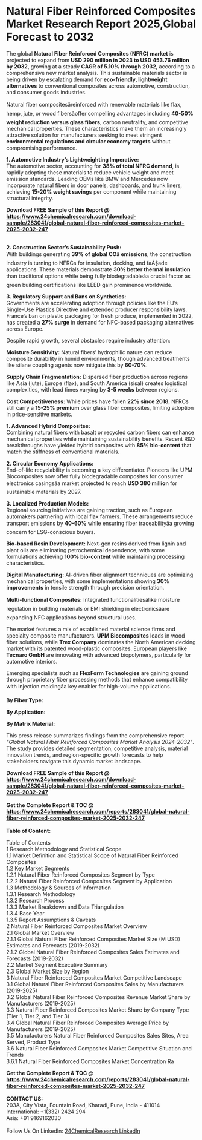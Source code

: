 <h1>Natural Fiber Reinforced Composites Market Research Report 2025,Global Forecast to 2032</h1><p>The global <strong>Natural Fiber Reinforced Composites (NFRC) market</strong> is projected to expand from <strong>USD 290 million in 2023 to USD 453.76 million by 2032</strong>, growing at a steady <strong>CAGR of 5.10% through 2032</strong>, according to a comprehensive new market analysis. This sustainable materials sector is being driven by escalating demand for <strong>eco-friendly, lightweight alternatives</strong> to conventional composites across automotive, construction, and consumer goods industries.</p><p>Natural fiber compositesâreinforced with renewable materials like flax, hemp, jute, or wood fibersâoffer compelling advantages including <strong>40-50% weight reduction versus glass fibers</strong>, carbon neutrality, and competitive mechanical properties. These characteristics make them an increasingly attractive solution for manufacturers seeking to meet stringent <strong>environmental regulations and circular economy targets</strong> without compromising performance.</p><p><strong>1. Automotive Industry’s Lightweighting Imperative:</strong><br>
The automotive sector, accounting for <strong>38% of total NFRC demand</strong>, is rapidly adopting these materials to reduce vehicle weight and meet emission standards. Leading OEMs like BMW and Mercedes now incorporate natural fibers in door panels, dashboards, and trunk liners, achieving <strong>15-20% weight savings</strong> per component while maintaining structural integrity.</p><div><b>Download FREE Sample of this Report @ 
            <a href="https://www.24chemicalresearch.com/download-sample/283041/global-natural-fiber-reinforced-composites-market-2025-2032-247">
            https://www.24chemicalresearch.com/download-sample/283041/global-natural-fiber-reinforced-composites-market-2025-2032-247</a></b></div><br><p><strong>2. Construction Sector’s Sustainability Push:</strong><br>
With buildings generating <strong>39% of global COâ emissions</strong>, the construction industry is turning to NFRCs for insulation, decking, and faÃ§ade applications. These materials demonstrate <strong>30% better thermal insulation</strong> than traditional options while being fully biodegradableâa crucial factor as green building certifications like LEED gain prominence worldwide.</p><p><strong>3. Regulatory Support and Bans on Synthetics:</strong><br>
Governments are accelerating adoption through policies like the EU’s Single-Use Plastics Directive and extended producer responsibility laws. France’s ban on plastic packaging for fresh produce, implemented in 2022, has created a <strong>27% surge</strong> in demand for NFC-based packaging alternatives across Europe.</p><p>Despite rapid growth, several obstacles require industry attention:</p><p><strong>Moisture Sensitivity:</strong> Natural fibers’ hydrophilic nature can reduce composite durability in humid environments, though advanced treatments like silane coupling agents now mitigate this by <strong>60-70%</strong>.</p><p><strong>Supply Chain Fragmentation:</strong> Dispersed fiber production across regions like Asia (jute), Europe (flax), and South America (sisal) creates logistical complexities, with lead times varying by <strong>3-5 weeks</strong> between regions.</p><p><strong>Cost Competitiveness:</strong> While prices have fallen <strong>22% since 2018</strong>, NFRCs still carry a <strong>15-25% premium</strong> over glass fiber composites, limiting adoption in price-sensitive markets.</p><p><strong>1. Advanced Hybrid Composites:</strong><br>
Combining natural fibers with basalt or recycled carbon fibers can enhance mechanical properties while maintaining sustainability benefits. Recent R&amp;D breakthroughs have yielded hybrid composites with <strong>85% bio-content</strong> that match the stiffness of conventional materials.</p><p><strong>2. Circular Economy Applications:</strong><br>
End-of-life recyclability is becoming a key differentiator. Pioneers like UPM Biocomposites now offer fully biodegradable composites for consumer electronics casingsâa market projected to reach <strong>USD 380 million</strong> for sustainable materials by 2027.</p><p><strong>3. Localized Production Models:</strong><br>
Regional sourcing initiatives are gaining traction, such as European automakers partnering with local flax farmers. These arrangements reduce transport emissions by <strong>40-60%</strong> while ensuring fiber traceabilityâa growing concern for ESG-conscious buyers.</p><p><strong>Bio-based Resin Development:</strong> Next-gen resins derived from lignin and plant oils are eliminating petrochemical dependence, with some formulations achieving <strong>100% bio-content</strong> while maintaining processing characteristics.</p><p><strong>Digital Manufacturing:</strong> AI-driven fiber alignment techniques are optimizing mechanical properties, with some implementations showing <strong>30% improvements</strong> in tensile strength through precision orientation.</p><p><strong>Multi-functional Composites:</strong> Integrated functionalitiesâlike moisture regulation in building materials or EMI shielding in electronicsâare expanding NFC applications beyond structural uses.</p><p>The market features a mix of established material science firms and specialty composite manufacturers. <strong>UPM Biocomposites</strong> leads in wood fiber solutions, while <strong>Trex Company</strong> dominates the North American decking market with its patented wood-plastic composites. European players like <strong>Tecnaro GmbH</strong> are innovating with advanced biopolymers, particularly for automotive interiors.</p><p>Emerging specialists such as <strong>FlexForm Technologies</strong> are gaining ground through proprietary fiber processing methods that enhance compatibility with injection moldingâa key enabler for high-volume applications.</p><p><strong>By Fiber Type:</strong></p><p><strong>By Application:</strong></p><p><strong>By Matrix Material:</strong></p><p>This press release summarizes findings from the comprehensive report <em>"Global Natural Fiber Reinforced Composites Market Analysis 2024-2032"</em>. The study provides detailed segmentation, competitive analysis, material innovation trends, and region-specific growth forecasts to help stakeholders navigate this dynamic market landscape.</p><div><b>Download FREE Sample of this Report @ 
            <a href="https://www.24chemicalresearch.com/download-sample/283041/global-natural-fiber-reinforced-composites-market-2025-2032-247">
            https://www.24chemicalresearch.com/download-sample/283041/global-natural-fiber-reinforced-composites-market-2025-2032-247</a></b></div><br><div><b>Get the Complete Report & TOC @ 
            <a href="https://www.24chemicalresearch.com/reports/283041/global-natural-fiber-reinforced-composites-market-2025-2032-247">
            https://www.24chemicalresearch.com/reports/283041/global-natural-fiber-reinforced-composites-market-2025-2032-247</a></b></div><br>
            <b>Table of Content:</b><p>Table of Contents<br />
1 Research Methodology and Statistical Scope<br />
1.1 Market Definition and Statistical Scope of Natural Fiber Reinforced Composites<br />
1.2 Key Market Segments<br />
1.2.1 Natural Fiber Reinforced Composites Segment by Type<br />
1.2.2 Natural Fiber Reinforced Composites Segment by Application<br />
1.3 Methodology & Sources of Information<br />
1.3.1 Research Methodology<br />
1.3.2 Research Process<br />
1.3.3 Market Breakdown and Data Triangulation<br />
1.3.4 Base Year<br />
1.3.5 Report Assumptions & Caveats<br />
2 Natural Fiber Reinforced Composites Market Overview<br />
2.1 Global Market Overview<br />
2.1.1 Global Natural Fiber Reinforced Composites Market Size (M USD) Estimates and Forecasts (2019-2032)<br />
2.1.2 Global Natural Fiber Reinforced Composites Sales Estimates and Forecasts (2019-2032)<br />
2.2 Market Segment Executive Summary<br />
2.3 Global Market Size by Region<br />
3 Natural Fiber Reinforced Composites Market Competitive Landscape<br />
3.1 Global Natural Fiber Reinforced Composites Sales by Manufacturers (2019-2025)<br />
3.2 Global Natural Fiber Reinforced Composites Revenue Market Share by Manufacturers (2019-2025)<br />
3.3 Natural Fiber Reinforced Composites Market Share by Company Type (Tier 1, Tier 2, and Tier 3)<br />
3.4 Global Natural Fiber Reinforced Composites Average Price by Manufacturers (2019-2025)<br />
3.5 Manufacturers Natural Fiber Reinforced Composites Sales Sites, Area Served, Product Type<br />
3.6 Natural Fiber Reinforced Composites Market Competitive Situation and Trends<br />
3.6.1 Natural Fiber Reinforced Composites Market Concentration Ra</p><div><b>Get the Complete Report & TOC @ 
            <a href="https://www.24chemicalresearch.com/reports/283041/global-natural-fiber-reinforced-composites-market-2025-2032-247">
            https://www.24chemicalresearch.com/reports/283041/global-natural-fiber-reinforced-composites-market-2025-2032-247</a></b></div><br><b>CONTACT US:</b><br>
            203A, City Vista, Fountain Road, Kharadi, Pune, India - 411014<br>
            International: +1(332) 2424 294<br>
            Asia: +91 9169162030 <br><br>
            Follow Us On LinkedIn: <a href="https://www.linkedin.com/company/24chemicalresearch/">24ChemicalResearch LinkedIn</a>